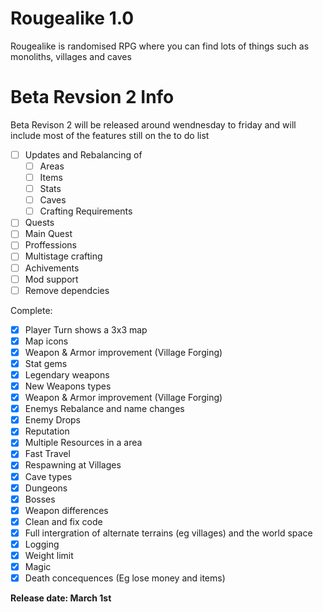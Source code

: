 # Rougealike 1.0
Rougealike is randomised RPG where you can find lots of things such as monoliths, villages and caves

# Beta Revsion 2 Info
Beta Revison 2 will be released around wendnesday to friday and will include most of the features still on the to do list
  

- [ ] Updates and Rebalancing of
  - [ ] Areas
  - [ ] Items
  - [ ] Stats
  - [ ] Caves
  - [ ] Crafting Requirements
- [ ] Quests
- [ ] Main Quest
- [ ] Proffessions
- [ ] Multistage crafting
- [ ] Achivements
- [ ] Mod support
- [ ] Remove dependcies

Complete:
- [x] Player Turn shows a 3x3 map
- [x] Map icons
- [x] Weapon &  Armor improvement (Village Forging)
- [x] Stat gems
- [x] Legendary weapons
- [x] New Weapons types
- [x] Weapon &  Armor improvement (Village Forging)
- [x] Enemys Rebalance and name changes
- [x] Enemy Drops
- [x] Reputation
- [x] Multiple Resources in a area
- [x] Fast Travel
- [x] Respawning at Villages
- [x] Cave types
- [x] Dungeons
- [x] Bosses
- [x] Weapon differences
- [x] Clean and fix code
- [x] Full intergration of alternate terrains (eg villages) and the world space
- [x] Logging
- [x] Weight limit
- [x] Magic
- [x] Death concequences (Eg lose money and items)

__Release date:  March 1st__
